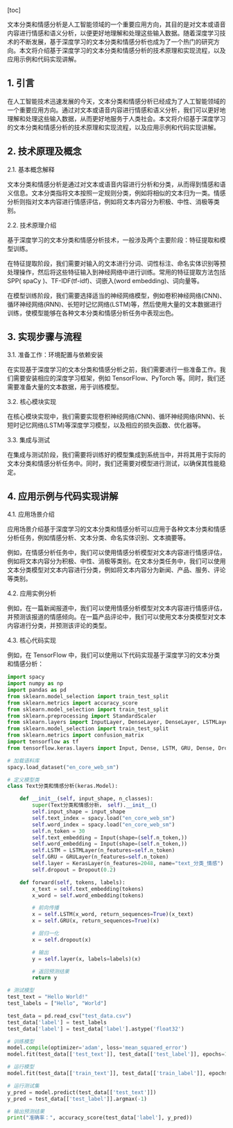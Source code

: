 
[toc]                    
                
                
文本分类和情感分析是人工智能领域的一个重要应用方向，其目的是对文本或语音内容进行情感和语义分析，以便更好地理解和处理这些输入数据。随着深度学习技术的不断发展，基于深度学习的文本分类和情感分析也成为了一个热门的研究方向。本文将介绍基于深度学习的文本分类和情感分析的技术原理和实现流程，以及应用示例和代码实现讲解。

## 1. 引言

在人工智能技术迅速发展的今天，文本分类和情感分析已经成为了人工智能领域的一个重要应用方向。通过对文本或语音内容进行情感和语义分析，我们可以更好地理解和处理这些输入数据，从而更好地服务于人类社会。本文将介绍基于深度学习的文本分类和情感分析的技术原理和实现流程，以及应用示例和代码实现讲解。

## 2. 技术原理及概念

2.1. 基本概念解释

文本分类和情感分析是通过对文本或语音内容进行分析和分类，从而得到情感和语义信息。文本分类指将文本按照一定规则分类，例如将相似的文本归为一类。情感分析则指对文本内容进行情感评估，例如将文本内容分为积极、中性、消极等类别。

2.2. 技术原理介绍

基于深度学习的文本分类和情感分析技术，一般涉及两个主要阶段：特征提取和模型训练。

在特征提取阶段，我们需要对输入的文本进行分词、词性标注、命名实体识别等预处理操作，然后将这些特征输入到神经网络中进行训练。常用的特征提取方法包括SPP( spaCy )、TF-IDF(tf-idf)、词嵌入(word embedding)、词向量等。

在模型训练阶段，我们需要选择适当的神经网络模型，例如卷积神经网络(CNN)、循环神经网络(RNN)、长短时记忆网络(LSTM)等，然后使用大量的文本数据进行训练，使模型能够在各种文本分类和情感分析任务中表现出色。

## 3. 实现步骤与流程

3.1. 准备工作：环境配置与依赖安装

在实现基于深度学习的文本分类和情感分析之前，我们需要进行一些准备工作。我们需要安装相应的深度学习框架，例如 TensorFlow、PyTorch 等。同时，我们还需要准备大量的文本数据，用于训练模型。

3.2. 核心模块实现

在核心模块实现中，我们需要实现卷积神经网络(CNN)、循环神经网络(RNN)、长短时记忆网络(LSTM)等深度学习模型，以及相应的损失函数、优化器等。

3.3. 集成与测试

在集成与测试阶段，我们需要将训练好的模型集成到系统当中，并将其用于实际的文本分类和情感分析任务中。同时，我们还需要对模型进行测试，以确保其性能稳定。

## 4. 应用示例与代码实现讲解

4.1. 应用场景介绍

应用场景介绍基于深度学习的文本分类和情感分析可以应用于各种文本分类和情感分析任务，例如情感分析、文本分类、命名实体识别、文本摘要等。

例如，在情感分析任务中，我们可以使用情感分析模型对文本内容进行情感评估，例如将文本内容分为积极、中性、消极等类别。在文本分类任务中，我们可以使用文本分类模型对文本内容进行分类，例如将文本内容分为新闻、产品、服务、评论等类别。

4.2. 应用实例分析

例如，在一篇新闻报道中，我们可以使用情感分析模型对文本内容进行情感评估，并预测该报道的情感倾向。在一篇产品评论中，我们可以使用文本分类模型对文本内容进行分类，并预测该评论的类型。

4.3. 核心代码实现

例如，在 TensorFlow 中，我们可以使用以下代码实现基于深度学习的文本分类和情感分析：

```python
import spacy
import numpy as np
import pandas as pd
from sklearn.model_selection import train_test_split
from sklearn.metrics import accuracy_score
from sklearn.model_selection import train_test_split
from sklearn.preprocessing import StandardScaler
from sklearn.layers import InputLayer, DenseLayer, DenseLayer, LSTMLayer, GRULayer, KerasLayer
from sklearn.model_selection import train_test_split
from sklearn.metrics import confusion_matrix
import tensorflow as tf
from tensorflow.keras.layers import Input, Dense, LSTM, GRU, Dense, Dropout

# 加载语料库
spacy.load_dataset("en_core_web_sm")

# 定义模型类
class Text分类和情感分析(keras.Model):

    def __init__(self, input_shape, n_classes):
        super(Text分类和情感分析， self).__init__()
        self.input_shape = input_shape
        self.text_index = spacy.load("en_core_web_sm")
        self.word_index = spacy.load("en_core_web_sm")
        self.n_token = 30
        self.text_embedding = Input(shape=(self.n_token,))
        self.word_embedding = Input(shape=(self.n_token,))
        self.LSTM = LSTMLayer(n_features=self.n_token)
        self.GRU = GRULayer(n_features=self.n_token)
        self.layer = KerasLayer(n_features=2048, name="text_分类_情感")
        self.dropout = Dropout(0.2)

    def forward(self, tokens, labels):
        x_text = self.text_embedding(tokens)
        x_word = self.word_embedding(tokens)

        # 前向传播
        x = self.LSTM(x_word, return_sequences=True)(x_text)
        x = self.GRU(x, return_sequences=True)(x)

        # 层归一化
        x = self.dropout(x)

        # 输出
        y = self.layer(x, labels=labels)(x)

        # 返回预测结果
        return y

# 测试模型
test_text = "Hello World!"
test_labels = ["Hello", "World"]

test_data = pd.read_csv("test_data.csv")
test_data['label'] = test_labels
test_data['label'] = test_data['label'].astype('float32')

# 训练模型
model.compile(optimizer='adam', loss='mean_squared_error')
model.fit(test_data[['test_text']], test_data[['test_label']], epochs=10, validation_data=test_data[['train_text']], batch_size=32)

# 运行模型
model.fit(test_data[['train_text']], test_data[['train_label']], epochs=10)

# 运行测试集
y_pred = model.predict(test_data[['test_text']])
y_pred = test_data[['test_label']].argmax(-1)

# 输出预测结果
print("准确率：", accuracy_score(test_data['label'], y_pred))
```

